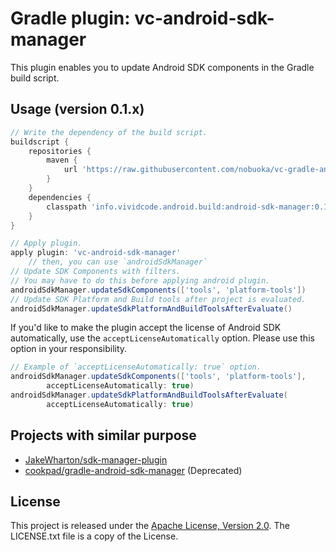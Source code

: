 Gradle plugin: vc-android-sdk-manager
==================================================

This plugin enables you to update Android SDK components in the Gradle build script.

## Usage (version 0.1.x)

```groovy
// Write the dependency of the build script.
buildscript {
    repositories {
        maven {
            url 'https://raw.githubusercontent.com/nobuoka/vc-gradle-android-sdk-manager/mvn-staging/m2repo/'
        }
    }
    dependencies {
        classpath 'info.vividcode.android.build:android-sdk-manager:0.1.+'
    }
}
```

```groovy
// Apply plugin.
apply plugin: 'vc-android-sdk-manager'
    // then, you can use `androidSdkManager`
// Update SDK Components with filters.
// You may have to do this before applying android plugin.
androidSdkManager.updateSdkComponents(['tools', 'platform-tools'])
// Update SDK Platform and Build tools after project is evaluated.
androidSdkManager.updateSdkPlatformAndBuildToolsAfterEvaluate()
```

If you'd like to make the plugin accept the license of Android SDK automatically,
use the `acceptLicenseAutomatically` option.
Please use this option in your responsibility.

```groovy
// Example of `acceptLicenseAutomatically: true` option.
androidSdkManager.updateSdkComponents(['tools', 'platform-tools'],
        acceptLicenseAutomatically: true)
androidSdkManager.updateSdkPlatformAndBuildToolsAfterEvaluate(
        acceptLicenseAutomatically: true)
```

## Projects with similar purpose

* [JakeWharton/sdk-manager-plugin](https://github.com/JakeWharton/sdk-manager-plugin)
* [cookpad/gradle-android-sdk-manager](https://github.com/cookpad/gradle-android-sdk-manager) (Deprecated)

## License

This project is released under the
[Apache License, Version 2.0](http://www.apache.org/licenses/LICENSE-2.0).
The LICENSE.txt file is a copy of the License.
